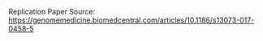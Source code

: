 Replication Paper Source: https://genomemedicine.biomedcentral.com/articles/10.1186/s13073-017-0458-5
